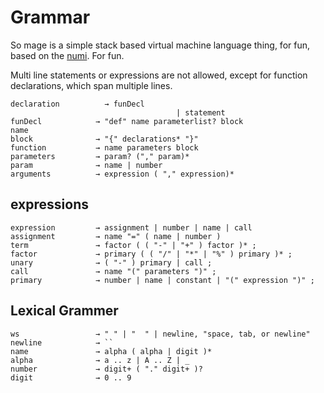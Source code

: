 # Grammar
So mage is a simple stack based virtual machine language thing, for fun, based on the [numi](numi.app). For fun.

Multi line statements or expressions are not allowed, except for function declarations, which span multiple lines.

```grammar
declaration     	 → funDecl
									 | statement
funDecl            → "def" name parameterlist? block
name
block              → "{" declarations* "}"
function           → name parameters block
parameters         → param? ("," param)*
param              → name | number
arguments          → expression ( "," expression)*
```

## expressions
```grammar
expression         → assignment | number | name | call
assignment         → name "=" ( name | number )
term               → factor ( ( "-" | "+" ) factor )* ;
factor             → primary ( ( "/" | "*" | "%" ) primary )* ;
unary              → ( "-" ) primary | call ;
call               → name "(" parameters ")" ;
primary            → number | name | constant | "(" expression ")" ;
```

## Lexical Grammer
```grammar
ws                 → " " | "  " | newline, "space, tab, or newline"
newline            → ``
name               → alpha ( alpha | digit )*
alpha              → a .. z | A .. Z | _
number             → digit+ ( "." digit+ )?
digit              → 0 .. 9
```

